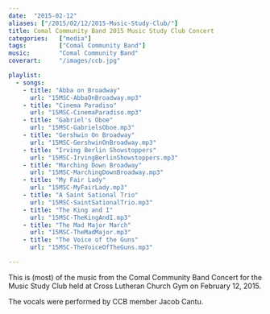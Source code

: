```yaml
---
date:  "2015-02-12"
aliases: ["/2015/02/12/2015-Music-Study-Club/"]
title: Comal Community Band 2015 Music Study Club Concert
categories:   ["media"]
tags:         ["Comal Community Band"]
music:        "Comal Community Band"
coverart:     "/images/ccb.jpg"

playlist:
  - songs:
    - title: "Abba on Broadway"
      url: "15MSC-AbbaOnBroadway.mp3"
    - title: "Cinema Paradiso"
      url: "15MSC-CinemaParadiso.mp3"
    - title: "Gabriel's Oboe"
      url: "15MSC-GabrielsOboe.mp3"
    - title: "Gershwin On Broadway"
      url: "15MSC-GershwinOnBroadway.mp3"
    - title: "Irving Berlin Showstoppers"
      url: "15MSC-IrvingBerlinShowstoppers.mp3"
    - title: "Marching Down Broadway"
      url: "15MSC-MarchingDownBroadway.mp3"
    - title: "My Fair Lady"
      url: "15MSC-MyFairLady.mp3"
    - title: "A Saint Sational Trio"
      url: "15MSC-SaintSationalTrio.mp3"
    - title: "The King and I"
      url: "15MSC-TheKingAndI.mp3"
    - title: "The Mad Major March"
      url: "15MSC-TheMadMajor.mp3"
    - title: "The Voice of the Guns"
      url: "15MSC-TheVoiceOfTheGuns.mp3"

---
```

This is (most) of the music from the Comal Community Band Concert for the Music Study Club held at Cross Lutheran Church Gym on February 12, 2015.

The vocals were performed by CCB member Jacob Cantu.
